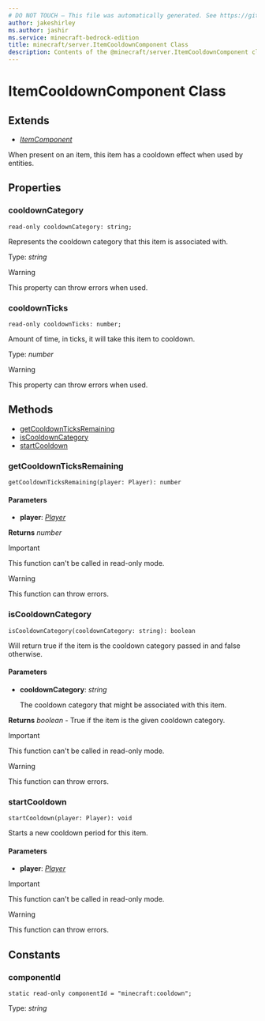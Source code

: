 ```yaml
---
# DO NOT TOUCH — This file was automatically generated. See https://github.com/mojang/minecraftapidocsgenerator to modify descriptions, examples, etc.
author: jakeshirley
ms.author: jashir
ms.service: minecraft-bedrock-edition
title: minecraft/server.ItemCooldownComponent Class
description: Contents of the @minecraft/server.ItemCooldownComponent class.
---
```

# ItemCooldownComponent Class

## Extends
- [*ItemComponent*](ItemComponent.md)

When present on an item, this item has a cooldown effect when used by entities.

## Properties

### **cooldownCategory**
`read-only cooldownCategory: string;`

Represents the cooldown category that this item is associated with.

Type: *string*

> [!WARNING]
> This property can throw errors when used.

### **cooldownTicks**
`read-only cooldownTicks: number;`

Amount of time, in ticks, it will take this item to cooldown.

Type: *number*

> [!WARNING]
> This property can throw errors when used.

## Methods
- [getCooldownTicksRemaining](#getcooldownticksremaining)
- [isCooldownCategory](#iscooldowncategory)
- [startCooldown](#startcooldown)

### **getCooldownTicksRemaining**
`
getCooldownTicksRemaining(player: Player): number
`

#### **Parameters**
- **player**: [*Player*](Player.md)

**Returns** *number*

> [!IMPORTANT]
> This function can't be called in read-only mode.

> [!WARNING]
> This function can throw errors.

### **isCooldownCategory**
`
isCooldownCategory(cooldownCategory: string): boolean
`

Will return true if the item is the cooldown category passed in and false otherwise.

#### **Parameters**
- **cooldownCategory**: *string*
  
  The cooldown category that might be associated with this item.

**Returns** *boolean* - True if the item is the given cooldown category.

> [!IMPORTANT]
> This function can't be called in read-only mode.

> [!WARNING]
> This function can throw errors.

### **startCooldown**
`
startCooldown(player: Player): void
`

Starts a new cooldown period for this item.

#### **Parameters**
- **player**: [*Player*](Player.md)

> [!IMPORTANT]
> This function can't be called in read-only mode.

> [!WARNING]
> This function can throw errors.

## Constants

### **componentId**
`static read-only componentId = "minecraft:cooldown";`

Type: *string*
